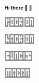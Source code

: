 ### Hi there 🍓 🌻
```
╔╦╦═╦═╦╦╗╔═╦═╗
║╔╣║║╠╣═╣║║║║║
╚╝╚═╩═╩╩╝╚═╩╩╝

╔╗╔═╦═╦╦╗╔═╦═╗
║╚╣╬║╠╣═╣║║║║║
╚╩╩╩╩═╩╩╝╚═╩╩╝

╔═╦╦╦═╦═╦╦══╗
║═╣║║║║╠╣╠╗╚╣
╚═╩═╩╩╩═╩╩══╝

╔══╦═╦═╦═╦═╗
║║║║╬║╠╣╬║║║
╚╩╩╩╩╩═╩╩╩╩╝
```
<!--
**buncismamen/buncismamen** is a ✨ _special_ ✨ repository because its `README.md` (this file) appears on your GitHub profile.

Here are some ideas to get you started:

- 🔭 I’m currently working on ...
- 🌱 I’m currently learning ...
- 👯 I’m looking to collaborate on ...
- 🤔 I’m looking for help with ...
- 💬 Ask me about ...
- 📫 How to reach me: ...
- 😄 Pronouns: ...
- ⚡ Fun fact: ...
-->
